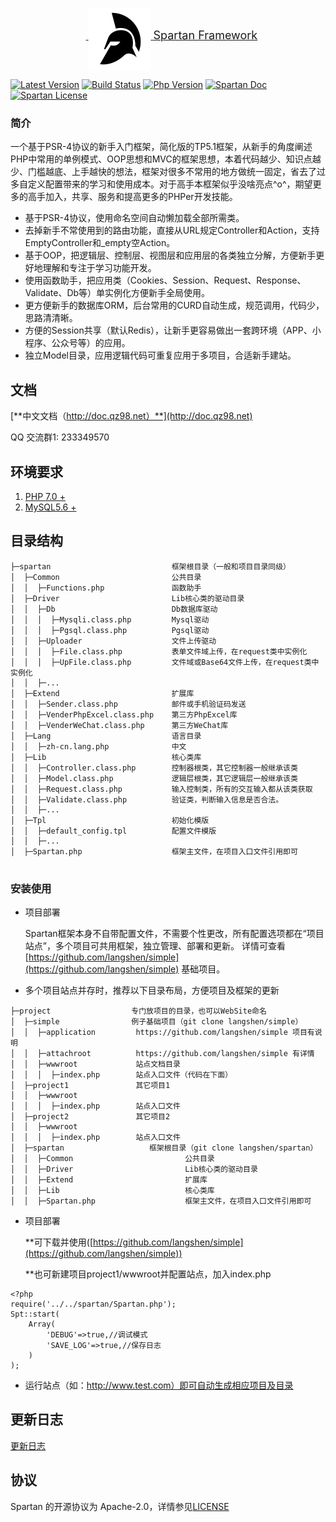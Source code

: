 <p align="center">
    <a href="https://github.com/langshen/spartan" target="_blank">
        <img src="https://raw.githubusercontent.com/langshen/spartan/master/logo.png" width="100" height="100" align="middle" />
        <span style="font-size:18px;">Spartan Framework</span>
    </a>
</p>

[![Latest Version](https://img.shields.io/badge/beta-v1.0.0-green.svg?maxAge=2592000)](https://github.com/swoft-cloud/swoft/releases)
[![Build Status](https://travis-ci.org/swoft-cloud/swoft.svg?branch=master)](https://travis-ci.org/swoft-cloud/swoft)
[![Php Version](https://img.shields.io/badge/php-%3E=7.0-brightgreen.svg?maxAge=2592000)](https://secure.php.net/)
[![Spartan Doc](https://img.shields.io/badge/docs-passing-green.svg?maxAge=2592000)](http://doc.qz98.net)
[![Spartan License](https://img.shields.io/hexpm/l/plug.svg?maxAge=2592000)](https://github.com/langshen/spartan/blob/master/README.md)


### **简介**

一个基于PSR-4协议的新手入门框架，简化版的TP5.1框架，从新手的角度阐述PHP中常用的单例模式、OOP思想和MVC的框架思想，本着代码越少、知识点越少、门槛越底、上手越快的想法，框架对很多不常用的地方做统一固定，省去了过多自定义配置带来的学习和使用成本。对于高手本框架似乎没啥亮点^o^，期望更多的高手加入，共享、服务和提高更多的PHPer开发技能。

- 基于PSR-4协议，使用命名空间自动懒加载全部所需类。
- 去掉新手不常使用到的路由功能，直接从URL规定Controller和Action，支持EmptyController和_empty空Action。
- 基于OOP，把逻辑层、控制层、视图层和应用层的各类独立分解，方便新手更好地理解和专注于学习功能开发。
- 使用函数助手，把应用类（Cookies、Session、Request、Response、Validate、Db等）单实例化方便新手全局使用。
- 更方便新手的数据库ORM，后台常用的CURD自动生成，规范调用，代码少，思路清清晰。
- 方便的Session共享（默认Redis），让新手更容易做出一套跨环境（APP、小程序、公众号等）的应用。
- 独立Model目录，应用逻辑代码可重复应用于多项目，合适新手建站。


## 文档

[**中文文档（http://doc.qz98.net）**](http://doc.qz98.net)

QQ 交流群1: 233349570


## 环境要求

1. [PHP 7.0 +](http://php.net/)
2. [MySQL5.6 +](https://www.mysql.com/downloads/)

## 目录结构
```
├─spartan                           框架根目录（一般和项目目录同级）
│  ├─Common                         公共目录
│  │  ├─Functions.php               函数助手
│  ├─Driver                         Lib核心类的驱动目录
│  │  ├─Db                          Db数据库驱动
│  │  │  ├─Mysqli.class.php         Mysql驱动
│  │  │  ├─Pgsql.class.php          Pgsql驱动
│  │  ├─Uploader                    文件上传驱动
│  │  │  ├─File.class.php           表单文件域上传，在request类中实例化
│  │  │  ├─UpFile.class.php         文件域或Base64文件上传，在request类中实例化
│  │  ├─...
│  ├─Extend                         扩展库
│  │  ├─Sender.class.php            邮件或手机验证码发送
│  │  ├─VenderPhpExcel.class.php    第三方PhpExcel库
│  │  ├─VenderWeChat.class.php      第三方WeChat库
│  ├─Lang                           语言目录
│  │  ├─zh-cn.lang.php              中文
│  ├─Lib                            核心类库
│  │  ├─Controller.class.php        控制器根类，其它控制器一般继承该类
│  │  ├─Model.class.php             逻辑层根类，其它逻辑层一般继承该类
│  │  ├─Request.class.php           输入控制类，所有的交互输入都从该类获取
│  │  ├─Validate.class.php          验证类，判断输入信息是否合法。
│  │  ├─...
│  ├─Tpl                            初始化模版
│  │  ├─default_config.tpl          配置文件模版
│  │  ├─...
│  ├─Spartan.php                    框架主文件，在项目入口文件引用即可
  
```

### 安装使用
* 项目部署

    Spartan框架本身不自带配置文件，不需要个性更改，所有配置选项都在“项目站点”，多个项目可共用框架，独立管理、部署和更新。
    详情可查看[https://github.com/langshen/simple](https://github.com/langshen/simple) 基础项目。

* 多个项目站点并存时，推荐以下目录布局，方便项目及框架的更新
```
├─project                  专门放项目的目录，也可以WebSite命名
│  ├─simple                例子基础项目（git clone langshen/simple）
│  │  ├─application         https://github.com/langshen/simple 项目有说明
│  │  ├─attachroot          https://github.com/langshen/simple 有详情
│  │  ├─wwwroot             站点文档目录
│  │  │  ├─index.php        站点入口文件（代码在下面）
│  ├─project1               其它项目1
│  │  ├─wwwroot
│  │  │  ├─index.php        站点入口文件
│  ├─project2               其它项目2
│  │  ├─wwwroot
│  │  │  ├─index.php        站点入口文件
│  ├─spartan                   框架根目录（git clone langshen/spartan）
│  │  ├─Common                         公共目录
│  │  ├─Driver                         Lib核心类的驱动目录
│  │  ├─Extend                         扩展库
│  │  ├─Lib                            核心类库
│  │  ├─Spartan.php                    框架主文件，在项目入口文件引用即可
```

* 项目部署 

    **可下载并使用([https://github.com/langshen/simple](https://github.com/langshen/simple))

    **也可新建项目project1/wwwroot并配置站点，加入index.php
```
<?php
require('../../spartan/Spartan.php');
Spt::start(
    Array(
        'DEBUG'=>true,//调试模式
        'SAVE_LOG'=>true,//保存日志
    )
);

```
* 运行站点（如：http://www.test.com）即可自动生成相应项目及目录




## 更新日志

[更新日志](changelog.md)

## 协议

Spartan 的开源协议为 Apache-2.0，详情参见[LICENSE](LICENSE)

    
